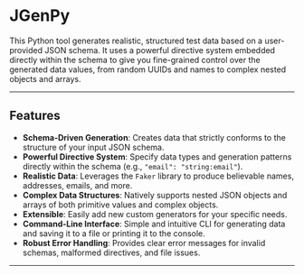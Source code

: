 # JGenPy

This Python tool generates realistic, structured test data based on a user-provided JSON schema. It uses a powerful directive system embedded directly within the schema to give you fine-grained control over the generated data values, from random UUIDs and names to complex nested objects and arrays.

---

## Features

-   **Schema-Driven Generation**: Creates data that strictly conforms to the structure of your input JSON schema.
-   **Powerful Directive System**: Specify data types and generation patterns directly within the schema (e.g., `"email": "string:email"`).
-   **Realistic Data**: Leverages the `Faker` library to produce believable names, addresses, emails, and more.
-   **Complex Data Structures**: Natively supports nested JSON objects and arrays of both primitive values and complex objects.
-   **Extensible**: Easily add new custom generators for your specific needs.
-   **Command-Line Interface**: Simple and intuitive CLI for generating data and saving it to a file or printing it to the console.
-   **Robust Error Handling**: Provides clear error messages for invalid schemas, malformed directives, and file issues.

---